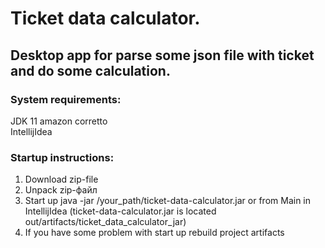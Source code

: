 # Ticket data calculator.
## Desktop app for parse some json file with ticket and do some calculation.

### System requirements:
JDK 11 amazon corretto  
IntellijIdea

### Startup instructions:
1. Download zip-file
2. Unpack zip-файл
3. Start up java -jar /your_path/ticket-data-calculator.jar or from Main in IntellijIdea
   (ticket-data-calculator.jar is located out/artifacts/ticket_data_calculator_jar)
4. If you have some problem with start up rebuild project artifacts
